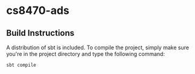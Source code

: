 # cs8470-ads

## Build Instructions

A distribution of sbt is included. To compile the project, simply make sure
you're in the project directory and type the following command:

    sbt compile

